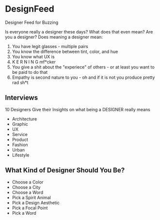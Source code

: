 # DesignFeed
Designer Feed for Buzzing

Is everyone really a designer these days? 
What does that even mean? Are you a designer? 
Does meaning a designer mean:

1. You have legit glasses - multiple pairs
2. You know the difference between tint, color, and hue
3. You know what UX is
4. K E R N I N G mf*cker
5. You give a shit about the "experiece" of others - or at least you want to be paid to do that
6. Empathy is second nature to you - oh and if it is not you produce pretty rad sh*t

## Interviews

10 Designers Give their Insights on what being a DESIGNER really means
* Architecture
* Graphic
* UX
* Service
* Product
* Fashion
* Urban
* Lifestyle

## What Kind of Designer Should You Be?
* Choose a Color
* Choose a City
* Choose a Word
* Pick a Spirit Animal
* Pick a Design Aesthetic 
* Pick a Focal Point
* Pick a Word 
